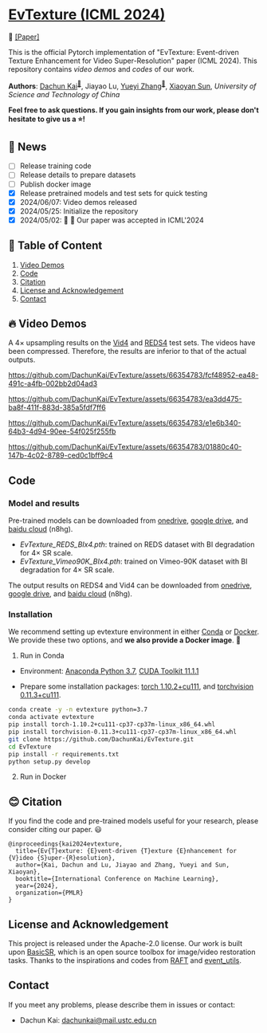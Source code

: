 # [EvTexture (ICML 2024)](https://icml.cc/virtual/2024/poster/34032)

<p align="left">
📃 <a href="https://drive.google.com/file/d/1RWptb35a-z-hwc3gZZY-FPd_G8g8Up1d/view?usp=sharing" target="_blank">[Paper]</a>
</p>

This is the official Pytorch implementation of "EvTexture: Event-driven Texture Enhancement for Video Super-Resolution" paper (ICML 2024).  This repository contains *video demos* and *codes* of our work.

**Authors**: [Dachun Kai](https://github.com/DachunKai/)<sup>[:email:️](mailto:dachunkai@mail.ustc.edu.cn)</sup>, Jiayao Lu, [Yueyi Zhang](https://scholar.google.com.hk/citations?user=LatWlFAAAAAJ&hl=zh-CN&oi=ao)<sup>[:email:️](mailto:zhyuey@ustc.edu.cn)</sup>, [Xiaoyan Sun](https://scholar.google.com/citations?user=VRG3dw4AAAAJ&hl=zh-CN), *University of Science and Technology of China*

**Feel free to ask questions. If you gain insights from our work, please don't hesitate to give us a :star:!**

## :rocket: News
- [ ] Release training code
- [ ] Release details to prepare datasets
- [ ] Publish docker image
- [x] Release pretrained models and test sets for quick testing
- [x] 2024/06/07: Video demos released
- [x] 2024/05/25: Initialize the repository
- [x] 2024/05/02: :tada: :tada: Our paper was accepted in ICML'2024

## :bookmark: Table of Content
1. [Video Demos](#video-demos)
2. [Code](#code)
3. [Citation](#citation)
4. [License and Acknowledgement](#license-and-acknowledgement)
5. [Contact](#contact)

## :fire: Video Demos
A $4\times$ upsampling results on the [Vid4](https://paperswithcode.com/sota/video-super-resolution-on-vid4-4x-upscaling) and [REDS4](https://paperswithcode.com/dataset/reds) test sets. The videos have been compressed. Therefore, the results are inferior to that of the actual outputs.

https://github.com/DachunKai/EvTexture/assets/66354783/fcf48952-ea48-491c-a4fb-002bb2d04ad3

https://github.com/DachunKai/EvTexture/assets/66354783/ea3dd475-ba8f-411f-883d-385a5fdf7ff6

https://github.com/DachunKai/EvTexture/assets/66354783/e1e6b340-64b3-4d94-90ee-54f025f255fb

https://github.com/DachunKai/EvTexture/assets/66354783/01880c40-147b-4c02-8789-ced0c1bff9c4

## Code
### Model and results
Pre-trained models can be downloaded from [onedrive](https://1drv.ms/f/c/2d90e71fb9eb254f/EnMm8c2mP_FPv6lwt1jy01YB6bQhoPQ25vtzAhycYisERw?e=DiI2Ab), [google drive](https://drive.google.com/drive/folders/1oqOAZbroYW-yfyzIbLYPMJ2ZQmaaCXKy?usp=sharing), and [baidu cloud](https://pan.baidu.com/s/161bfWZGVH1UBCCka93ImqQ?pwd=n8hg) (n8hg).
* *EvTexture_REDS_BIx4.pth*: trained on REDS dataset with BI degradation for $4\times$ SR scale.
* *EvTexture_Vimeo90K_BIx4.pth*: trained on Vimeo-90K dataset with BI degradation for $4\times$ SR scale.

The output results on REDS4 and Vid4 can be downloaded from [onedrive](https://1drv.ms/f/c/2d90e71fb9eb254f/EnMm8c2mP_FPv6lwt1jy01YB6bQhoPQ25vtzAhycYisERw?e=DiI2Ab), [google drive](https://drive.google.com/drive/folders/1oqOAZbroYW-yfyzIbLYPMJ2ZQmaaCXKy?usp=sharing), and [baidu cloud](https://pan.baidu.com/s/161bfWZGVH1UBCCka93ImqQ?pwd=n8hg) (n8hg).
### Installation
We recommend setting up evtexture environment in either [Conda](https://conda.io/projects/conda/en/latest/user-guide/install/index.html) or [Docker](https://www.docker.com/). We provide these two options, and **we also provide a Docker image**. :clap:

1. Run in Conda
* Environment: [Anaconda Python 3.7](https://www.anaconda.com/products/individual), [CUDA Toolkit 11.1.1](https://developer.nvidia.com/cuda-11.1.1-download-archive)

* Prepare some installation packages: [torch 1.10.2+cu111](https://download.pytorch.org/whl/cu111/torch-1.10.2%2Bcu111-cp37-cp37m-linux_x86_64.whl), and [torchvision 0.11.3+cu111](https://download.pytorch.org/whl/cu111/torchvision-0.11.3%2Bcu111-cp37-cp37m-linux_x86_64.whl).

```bash
conda create -y -n evtexture python=3.7
conda activate evtexture
pip install torch-1.10.2+cu111-cp37-cp37m-linux_x86_64.whl
pip install torchvision-0.11.3+cu111-cp37-cp37m-linux_x86_64.whl
git clone https://github.com/DachunKai/EvTexture.git
cd EvTexture
pip install -r requirements.txt
python setup.py develop
```



2. Run in Docker

## :blush: Citation
If you find the code and pre-trained models useful for your research, please consider citing our paper. :smiley:
```
@inproceedings{kai2024evtexture,
  title={Ev{T}exture: {E}vent-driven {T}exture {E}nhancement for {V}ideo {S}uper-{R}esolution},
  author={Kai, Dachun and Lu, Jiayao and Zhang, Yueyi and Sun, Xiaoyan},
  booktitle={International Conference on Machine Learning},
  year={2024},
  organization={PMLR}
}

```

## License and Acknowledgement
This project is released under the Apache-2.0 license. Our work is built upon [BasicSR](https://github.com/XPixelGroup/BasicSR), which is an open source toolbox for image/video restoration tasks. Thanks to the inspirations and codes from [RAFT](https://github.com/princeton-vl/RAFT) and [event_utils](https://github.com/TimoStoff/event_utils).


## Contact
If you meet any problems, please describe them in issues or contact:
* Dachun Kai: <dachunkai@mail.ustc.edu.cn>